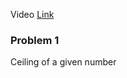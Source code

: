 Video [Link](https://youtu.be/W9QJ8HaRvJQ?si=R_fkcRuJBWlZGVC_)


### Problem 1 

Ceiling of a given number